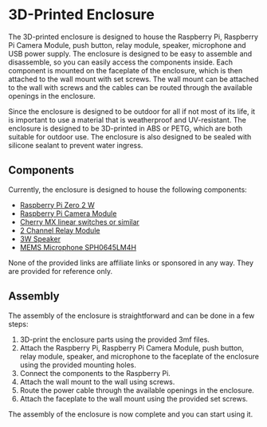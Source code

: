 # 3D-Printed Enclosure

The 3D-printed enclosure is designed to house the Raspberry Pi, Raspberry Pi Camera Module, push button, relay module, speaker, microphone and USB power supply. The enclosure is designed to be easy to assemble and disassemble, so you can easily access the components inside. Each component is mounted on the faceplate of the enclosure, which is then attached to the wall mount with set screws. The wall mount can be attached to the wall with screws and the cables can be routed through the available openings in the enclosure.

Since the enclosure is designed to be outdoor for all if not most of its life, it is important to use a material that is weatherproof and UV-resistant. The enclosure is designed to be 3D-printed in ABS or PETG, which are both suitable for outdoor use. The enclosure is also designed to be sealed with silicone sealant to prevent water ingress.

## Components

Currently, the enclosure is designed to house the following components:

-   [Raspberry Pi Zero 2 W](https://www.raspberrypi.com/products/raspberry-pi-zero-2-w/)
-   [Raspberry Pi Camera Module](https://www.raspberrypi.com/documentation/accessories/camera.html)
-   [Cherry MX linear switches or similar](https://www.cherry.de/mx-green)
-   [2 Channel Relay Module](https://www.az-delivery.de/en/products/2-relais-modul)
-   [3W Speaker](https://www.adafruit.com/product/3351)
-   [MEMS Microphone SPH0645LM4H](https://www.adafruit.com/product/3421)

None of the provided links are affiliate links or sponsored in any way. They are provided for reference only.

## Assembly

The assembly of the enclosure is straightforward and can be done in a few steps:

1.  3D-print the enclosure parts using the provided 3mf files.
2.  Attach the Raspberry Pi, Raspberry Pi Camera Module, push button, relay module, speaker, and microphone to the faceplate of the enclosure using the provided mounting holes.
3.  Connect the components to the Raspberry Pi.
4.  Attach the wall mount to the wall using screws.
5.  Route the power cable through the available openings in the enclosure.
6.  Attach the faceplate to the wall mount using the provided set screws.

The assembly of the enclosure is now complete and you can start using it.
